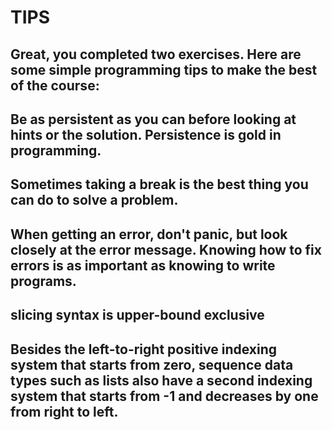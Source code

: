 # TIPS

## Great, you completed two exercises. Here are some simple programming tips to make the best of the course:

## Be as persistent as you can before looking at hints or the solution. Persistence is gold in programming.

##  Sometimes taking a break is the best thing you can do to solve a problem.

## When getting an error, don't panic, but look closely at the error message. Knowing how to fix errors is as important as knowing to write programs.


## slicing syntax is upper-bound exclusive

## Besides the left-to-right positive indexing system that starts from zero, sequence data types such as lists also have a second indexing system that starts from -1 and decreases by one from right to left. 
